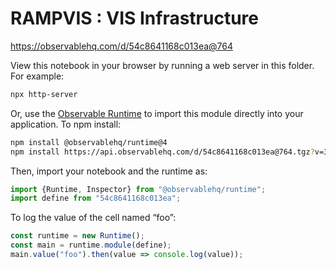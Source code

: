 # RAMPVIS : VIS Infrastructure

https://observablehq.com/d/54c8641168c013ea@764

View this notebook in your browser by running a web server in this folder. For
example:

~~~sh
npx http-server
~~~

Or, use the [Observable Runtime](https://github.com/observablehq/runtime) to
import this module directly into your application. To npm install:

~~~sh
npm install @observablehq/runtime@4
npm install https://api.observablehq.com/d/54c8641168c013ea@764.tgz?v=3
~~~

Then, import your notebook and the runtime as:

~~~js
import {Runtime, Inspector} from "@observablehq/runtime";
import define from "54c8641168c013ea";
~~~

To log the value of the cell named “foo”:

~~~js
const runtime = new Runtime();
const main = runtime.module(define);
main.value("foo").then(value => console.log(value));
~~~
